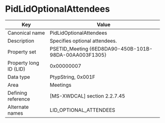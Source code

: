 # PidLidOptionalAttendees

| Key | Value |
|---|---|
| Canonical name | PidLidOptionalAttendees |
| Description | Specifies optional attendees. |
| Property set | PSETID_Meeting {6ED8DA90-450B-101B-98DA-00AA003F1305} |
| Property long ID (LID) | 0x00000007 |
| Data type | PtypString, 0x001F |
| Area | Meetings |
| Defining reference | [MS-XWDCAL] section 2.2.7.45 |
| Alternate names | LID_OPTIONAL_ATTENDEES |
